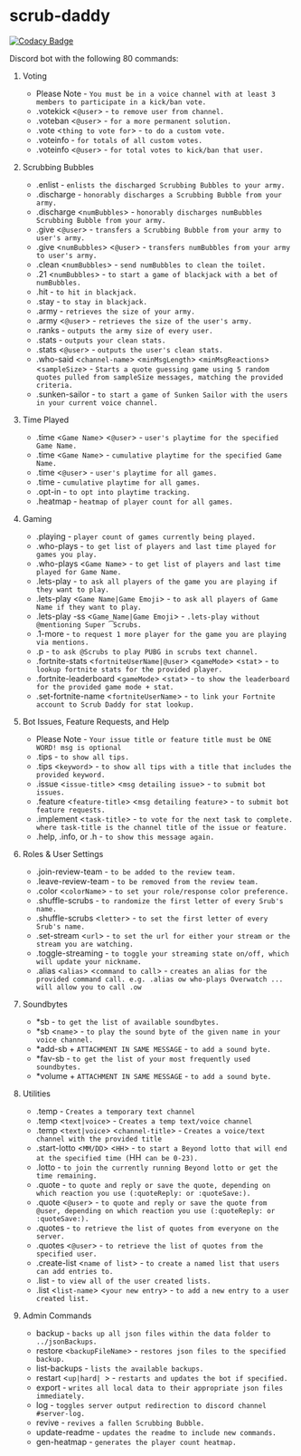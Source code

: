 # scrub-daddy
[![Codacy Badge](https://api.codacy.com/project/badge/Grade/8f59c3e85df049d3bd319a21576f37c4)](https://www.codacy.com/app/Scrubs/scrub-daddy?utm_source=github.com&amp;utm_medium=referral&amp;utm_content=wasaab/scrub-daddy&amp;utm_campaign=Badge_Grade)

Discord bot with the following 80 commands:

1. Voting
      + Please Note - `You must be in a voice channel with at least 3 members to participate in a kick/ban vote.`
      + .votekick <`@user`> - `to remove user from channel.`
      + .voteban <`@user`> - `for a more permanent solution.`
      + .vote <`thing to vote for`> - `to do a custom vote.`
      + .voteinfo - `for totals of all custom votes.`
      + .voteinfo <`@user`> - `for total votes to kick/ban that user.`

1. Scrubbing Bubbles
      + .enlist - `enlists the discharged Scrubbing Bubbles to your army.`
      + .discharge - `honorably discharges a Scrubbing Bubble from your army.`
      + .discharge <`numBubbles`> - `honorably discharges numBubbles Scrubbing Bubble from your army.`
      + .give <`@user`> - `transfers a Scrubbing Bubble from your army to user's army.`
      + .give <`numBubbles`> <`@user`> - `transfers numBubbles from your army to user's army.`
      + .clean <`numBubbles`> - `send numBubbles to clean the toilet.`
      + .21 <`numBubbles`> - `to start a game of blackjack with a bet of numBubbles.`
      + .hit - `to hit in blackjack.`
      + .stay - `to stay in blackjack.`
      + .army - `retrieves the size of your army.`
      + .army <`@user`> - `retrieves the size of the user's army.`
      + .ranks - `outputs the army size of every user.`
      + .stats - `outputs your clean stats.`
      + .stats <`@user`> - `outputs the user's clean stats.`
      + .who-said <`channel-name`> <`minMsgLength`> <`minMsgReactions`> <`sampleSize`> - `Starts a quote guessing game using 5 random quotes pulled from sampleSize messages, matching the provided criteria.`
      + .sunken-sailor - `to start a game of Sunken Sailor with the users in your current voice channel.`

1. Time Played
      + .time <`Game Name`> <`@user`> - `user's playtime for the specified Game Name.`
      + .time <`Game Name`> - `cumulative playtime for the specified Game Name.`
      + .time <`@user`> - `user's playtime for all games.`
      + .time - `cumulative playtime for all games.`
      + .opt-in - `to opt into playtime tracking.`
      + .heatmap - `heatmap of player count for all games.`

1. Gaming
      + .playing - `player count of games currently being played.`
      + .who-plays - `to get list of players and last time played for games you play.`
      + .who-plays <`Game Name`> - `to get list of players and last time played for Game Name.`
      + .lets-play - `to ask all players of the game you are playing if they want to play.`
      + .lets-play <`Game Name|Game Emoji`> - `to ask all players of Game Name if they want to play.`
      + .lets-play -ss <`Game Name|Game Emoji`> - `.lets-play without @mentioning Super ͡Scrubs.`
      + .1-more - `to request 1 more player for the game you are playing via mentions.`
      + .p - `to ask @Scrubs to play PUBG in scrubs text channel.`
      + .fortnite-stats <`fortniteUserName|@user`> <`gameMode`> <`stat`> - `to lookup fortnite stats for the provided player.`
      + .fortnite-leaderboard <`gameMode`> <`stat`> - `to show the leaderboard for the provided game mode + stat.`
      + .set-fortnite-name <`fortniteUserName`> - `to link your Fortnite account to Scrub Daddy for stat lookup.`

1. Bot Issues, Feature Requests, and Help
      + Please Note - `Your issue title or feature title must be ONE WORD! msg is optional`
      + .tips - `to show all tips.`
      + .tips <`keyword`> - `to show all tips with a title that includes the provided keyword.`
      + .issue <`issue-title`> <`msg detailing issue`> - `to submit bot issues.`
      + .feature <`feature-title`> <`msg detailing feature`> - `to submit bot feature requests.`
      + .implement <`task-title`> - `to vote for the next task to complete.
            where task-title is the channel title of the issue or feature.`
      + .help, .info, or .h - `to show this message again.`

1. Roles & User Settings
      + .join-review-team - `to be added to the review team.`
      + .leave-review-team - `to be removed from the review team.`
      + .color <`colorName`> - `to set your role/response color preference.`
      + .shuffle-scrubs - `to randomize the first letter of every Srub's name.`
      + .shuffle-scrubs <`letter`> - `to set the first letter of every Srub's name.`
      + .set-stream <`url`> - `to set the url for either your stream or the stream you are watching.`
      + .toggle-streaming - `to toggle your streaming state on/off, which will update your nickname.`
      + .alias <`alias`> <`command to call`> - `creates an alias for the provided command call.
            e.g. .alias ow who-plays Overwatch ... will allow you to call .ow`

1. Soundbytes
      + *sb - `to get the list of available soundbytes.`
      + *sb <`name`> - `to play the sound byte of the given name in your voice channel.`
      + *add-sb + `ATTACHMENT IN SAME MESSAGE` - `to add a sound byte.`
      + *fav-sb - `to get the list of your most frequently used soundbytes.`
      + *volume + `ATTACHMENT IN SAME MESSAGE` - `to add a sound byte.`

1. Utilities
      + .temp - `Creates a temporary text channel`
      + .temp <`text|voice`> - `Creates a temp text/voice channel`
      + .temp <`text|voice`> <`channel-title`> - `Creates a voice/text channel with the provided title`
      + .start-lotto <`MM/DD`> <`HH`> - `to start a Beyond lotto that will end at the specified time (`HH` can be 0-23).`
      + .lotto - `to join the currently running Beyond lotto or get the time remaining.`
      + .quote - `to quote and reply or save the quote, depending on which reaction you use (:quoteReply: or :quoteSave:).`
      + .quote <`@user`> - `to quote and reply or save the quote from @user, depending on which reaction you use (:quoteReply: or :quoteSave:).`
      + .quotes - `to retrieve the list of quotes from everyone on the server.`
      + .quotes <`@user`> - `to retrieve the list of quotes from the specified user.`
      + .create-list <`name of list`> - `to create a named list that users can add entries to.`
      + .list - `to view all of the user created lists.`
      + .list <`list-name`> <`your new entry`> - `to add a new entry to a user created list.`

1. Admin Commands
      + backup - `backs up all json files within the data folder to ../jsonBackups.`
      + restore <`backupFileName`> - `restores json files to the specified backup.`
      + list-backups - `lists the available backups.`
      + restart <`up|hard| `> - `restarts and updates the bot if specified.`
      + export - `writes all local data to their appropriate json files immediately.`
      + log - `toggles server output redirection to discord channel #server-log.`
      + revive - `revives a fallen Scrubbing Bubble.`
      + update-readme - `updates the readme to include new commands.`
      + gen-heatmap - `generates the player count heatmap.`